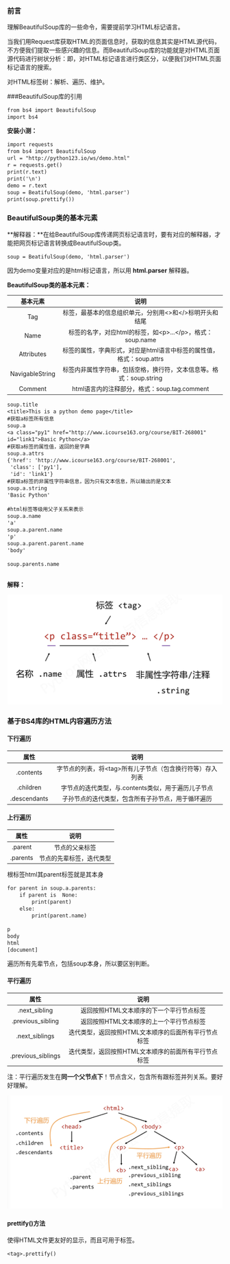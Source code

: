 
### 前言

理解BeautifulSoup库的一些命令，需要提前学习HTML标记语言。

当我们用Request库获取HTML的页面信息时，获取的信息其实是HTML源代码，不方便我们提取一些感兴趣的信息。而BeautifulSoup库的功能就是对HTML页面源代码进行树状分析：即，对HTML标记语言进行类区分，以便我们对HTML页面标记语言的搜索。

对HTML标签树：解析、遍历、维护。

###BeautifulSoup库的引用

```
from bs4 import BeautifulSoup
import bs4
```

**安装小测：**

```
import requests
from bs4 import BeautifulSoup
url = "http://python123.io/ws/demo.html"
r = requests.get()
print(r.text)
print('\n')
demo = r.text
soup = BeatifulSoup(demo, 'html.parser')
print(soup.prettify())
```

 ### BeautifulSoup类的基本元素

**解释器：**在给BeautifulSoup库传递网页标记语言时，要有对应的解释器，才能把网页标记语言转换成BeautifulSoup类。

```
soup = BeatifulSoup(demo, 'html.parser')
```

因为demo变量对应的是html标记语言，所以用 **html.parser** 解释器。

**BeautifulSoup类的基本元素：**

|    基本元素     |                             说明                             |
| :-------------: | :----------------------------------------------------------: |
|       Tag       |   标签，最基本的信息组织单元，分别用<>和</>标明开头和结尾    |
|      Name       | 标签的名字，对应html的标签，如\<p>...\</p>，格式：soup.name  |
|   Attributes    | 标签的属性，字典形式，对应是html语言中标签的属性值，格式：soup.attrs |
| NavigableString | 标签内非属性字符串，包括空格，换行符，文本信息等。格式：soup.string |
|     Comment     |         html语言内的注释部分，格式：soup.tag.comment         |

```
soup.title
<title>This is a python demo page</title>
#获取a标签所有信息
soup.a
<a class="py1" href="http://www.icourse163.org/course/BIT-268001" id="link1">Basic Python</a>
#获取a标签的属性值，返回的是字典
soup.a.attrs
{'href': 'http://www.icourse163.org/course/BIT-268001',
 'class': ['py1'],
 'id': 'link1'}
#获取a标签的非属性字符串信息，因为只有文本信息，所以输出的是文本
soup.a.string
'Basic Python'

#html标签等级用父子关系来表示
soup.a.name
'a'
soup.a.parent.name
'p'
soup.a.parent.parent.name
'body'

soup.parents.name
 
```

**解释：**

![BeautifulSoup_tag](/BeautifulSoup_tag.jpg)

### 基于BS4库的HTML内容遍历方法

#### 下行遍历

|     属性     |                            说明                            |
| :----------: | :--------------------------------------------------------: |
|  .contents   | 字节点的列表，将\<tag>所有儿子节点（包含换行符等）存入列表 |
|  .children   |    字节点的迭代类型，与.contents类似，用于遍历儿子节点     |
| .descendants |     子孙节点的迭代类型，包含所有子孙节点，用于循环遍历     |

#### 上行遍历

|   属性   |           说明           |
| :------: | :----------------------: |
| .parent  |      节点的父亲标签      |
| .parents | 节点的先辈标签，迭代类型 |

根标签html其parent标签就是其本身

```
for parent in soup.a.parents:
    if parent is  None:
        print(parent)
    else:
        print(parent.name)

p
body
html
[document]
```

遍历所有先辈节点，包括soup本身，所以要区别判断。

#### 平行遍历

|        属性        |                         说明                         |
| :----------------: | :--------------------------------------------------: |
|   .next_sibling    |       返回按照HTML文本顺序的下一个平行节点标签       |
| .previous_sibling  |       返回按照HTML文本顺序的上一个平行节点标签       |
|   .next_siblings   | 迭代类型，返回按照HTML文本顺序的后面所有平行节点标签 |
| .previous_siblings | 迭代类型，返回按照HTML文本顺序的前面所有平行节点标签 |

注：平行遍历发生在**同一个父节点下**！节点含义，包含所有跟标签并列关系。要好好理解。

![BeautifulSoup_遍历](/BeautifulSoup_遍历.jpg)

#### prettify()方法

使得HTML文件更友好的显示，而且可用于标签。

```
<tag>.prettify()
```







